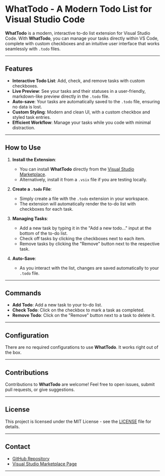 # WhatTodo - A Modern Todo List for Visual Studio Code

**WhatTodo** is a modern, interactive to-do list extension for Visual Studio Code. With **WhatTodo**, you can manage your tasks directly within VS Code, complete with custom checkboxes and an intuitive user interface that works seamlessly with `.todo` files.

---

## Features

- **Interactive Todo List**: Add, check, and remove tasks with custom checkboxes.
- **Live Preview**: See your tasks and their statuses in a user-friendly, markdown-like preview directly in the `.todo` file.
- **Auto-save**: Your tasks are automatically saved to the `.todo` file, ensuring no data is lost.
- **Custom Styling**: Modern and clean UI, with a custom checkbox and styled task entries.
- **Efficient Workflow**: Manage your tasks while you code with minimal distraction.

---

## How to Use

1. **Install the Extension**:
   - You can install **WhatTodo** directly from the [Visual Studio Marketplace](https://marketplace.visualstudio.com).
   - Alternatively, install it from a `.vsix` file if you are testing locally.

2. **Create a `.todo` File**:
   - Simply create a file with the `.todo` extension in your workspace.
   - The extension will automatically render the to-do list with checkboxes for each task.

3. **Managing Tasks**:
   - Add a new task by typing it in the "Add a new todo..." input at the bottom of the to-do list.
   - Check off tasks by clicking the checkboxes next to each item.
   - Remove tasks by clicking the "Remove" button next to the respective task.

4. **Auto-Save**:
   - As you interact with the list, changes are saved automatically to your `.todo` file.

---

## Commands

- **Add Todo**: Add a new task to your to-do list.
- **Check Todo**: Click on the checkbox to mark a task as completed.
- **Remove Todo**: Click on the "Remove" button next to a task to delete it.

---

## Configuration

There are no required configurations to use **WhatTodo**. It works right out of the box.

---

## Contributions

Contributions to **WhatTodo** are welcome! Feel free to open issues, submit pull requests, or give suggestions.

---

## License

This project is licensed under the MIT License - see the [LICENSE](LICENSE) file for details.

---

## Contact

- [GitHub Repository](https://github.com/alexjscodes/whattodo)
- [Visual Studio Marketplace Page](https://marketplace.visualstudio.com/items?itemName=alexjscodes.whattodo)

---
